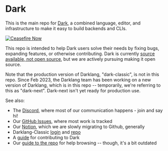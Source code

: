 # Dark

This is the main repo for [Dark](https://darklang.com), a combined language, editor,
and infrastructure to make it easy to build backends and CLIs.

[![Ceasefire Now](https://badge.techforpalestine.org/ceasefire-now)](https://techforpalestine.org/learn-more)

This repo is intended to help Dark users solve their needs by fixing bugs,
expanding features, or otherwise contributing. Dark is currently [source available, not
open source](https://github.com/darklang/dark/blob/main/LICENSE.md), but we are
actively pursuing making it open source.

Note that the production version of Darklang, "dark-classic", is not in this repo.
Since Feb 2023, the Darklang team has been working on a new version of Darklang,
which is in this repo -- temporarily, we're referring to this as "dark-next".
Dark-next isn't yet ready for production use.

See also:

- The [Discord](https://darklang.com/discord-invite), where most of our communication happens - join and say hi!
- Our [GitHub Issues](https://github.com/darklang/dark/issues), where most work is tracked
- Our [Notion](https://darklang.com/magicbox), which we are slowly migrating to Github, generally
- Darklang-Classic [login](https://darklang.com/login) and [repo](https://github.com/darklang/classic-dark)
- A [guide](/CONTRIBUTING.md) for contributing to Dark
- Our [guide to the repo](https://docs.darklang.com/contributing/repo-layout) for help browsing -- though, it's a bit outdated
